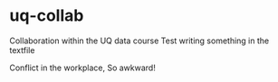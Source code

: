 # uq-collab
Collaboration within the UQ data course
Test writing something in the textfile

Conflict in the workplace, So awkward! 

